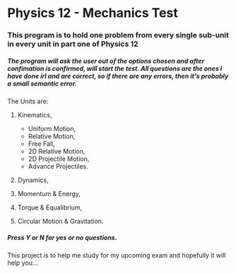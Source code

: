 # Physics 12 - Mechanics Test

### This program is to hold one problem from every single sub-unit in every unit in part one of Physics 12

##### The program will ask the user out of the options chosen and after confimation is confirmed, will start the test. All questions are the ones I have done irl and are correct, so if there are any errors, then it's probably a small semantic error. 

The Units are:
1. Kinematics,
    * Uniform Motion,
    * Relative Motion,
    * Free Fall,
    * 2D Relative Motion,
    * 2D Projectile Motion,
    * Advance Projectiles.

2. Dynamics,

3. Momentum & Energy,
4. Torque & Equalibrium,
5. Circular Motion & Gravitation.

##### **Press Y or N** for yes or no questions. 


This project is to help me study for my upcoming exam and hopefully it will help you...